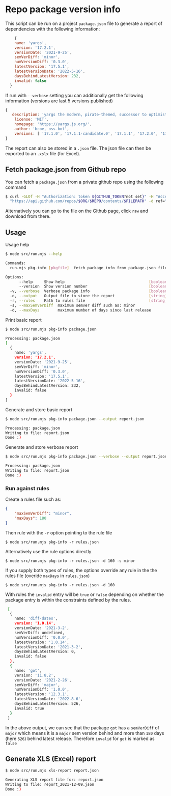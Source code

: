 # Repo package version info

This script can be run on a project `package.json` file to generate a report of dependencies with the following information:

```js
    {
    name: 'yargs',
    version: '17.2.1',
    versionDate: '2021-9-25',
    semVerDiff: 'minor',
    numVersionDiff: '0.3.0',
    latestVersion: '17.5.1',
    latestVersionDate: '2022-5-16',
    daysBehindLatestVersion: 232,
    invalid: false
  }
```

If run with `--verbose` setting you can additionally get the following information (versions are last 5 versions published)

```js
{
   description: 'yargs the modern, pirate-themed, successor to optimist.',
    license: 'MIT',
    homepage: 'https://yargs.js.org/',
    author: 'bcoe, oss-bot',
    versions: [ '17.1.0', '17.1.1-candidate.0', '17.1.1', '17.2.0', '17.2.1' ]
}
```

The report can also be stored in a `.json` file. The json file can then be exported to an `.xslx` file (for Excel).

## Fetch package.json from Github repo

You can fetch a `package.json` from a private github repo using the following command

```bash
$ curl -GLOf -H "Authorization: token ${GITHUB_TOKEN?not set}" -H "Accept: application/vnd.github.v4.raw" \
  "https://api.github.com/repos/$ORG/$REPO/contents/$FILEPATH" -d ref="$REVISION"
```

Alternatively you can go to the file on the Github page, click `raw` and download from there.

## Usage

Usage help

```bash
$ node src/run.mjs --help

Commands:
  run.mjs pkg-info [pkgfile]  fetch package info from package.json file

Options:
      --help     Show help                                     [boolean]
      --version  Show version number                           [boolean]
  -v, --verbose  Verbose package info                          [boolean]
  -o, --output   Output file to store the report               [string]
  -r, --rules    Path to rules file                            [string]
  -s, --maxSemVerDiff  maximum semver diff such as: minor               [string]
  -d, --maxDays        maximum number of days since last release        [string]  
  ```

Print basic report

```bash
$ node src/run.mjs pkg-info package.json

Processing: package.json
[
  {
    name: 'yargs',
    version: '17.2.1',
    versionDate: '2021-9-25',
    semVerDiff: 'minor',
    numVersionDiff: '0.3.0',
    latestVersion: '17.5.1',
    latestVersionDate: '2022-5-16',
    daysBehindLatestVersion: 232,
    invalid: false
  }
]
```

Generate and store basic report

```bash
$ node src/run.mjs pkg-info package.json --output report.json

Processing: package.json
Writing to file: report.json
Done :)
```

Generate and store verbose report

```bash
$ node src/run.mjs pkg-info package.json --verbose --output report.json

Processing: package.json
Writing to file: report.json
Done :)

```

### Run against rules

Create a rules file such as:

```json
{
    "maxSemVerDiff": "minor",
    "maxDays": 180
}
```

Then rule with the `-r` option pointing to the rule file

`$ node src/run.mjs pkg-info -r rules.json`

Alternatively use the rule options directly

`$ node src/run.mjs pkg-info -r rules.json -d 160 -s minor`

If you supply both types of rules, the options override any rule in the the rules file (overide `maxDays` in `rules.json`)

`$ node src/run.mjs pkg-info -r rules.json -d 160` 

With rules the `invalid` entry will be `true` or `false` depending on whether the package entry is within the constraints defined by the rules.

```bash
 [
  {
    name: 'diff-dates',
    version: '1.0.14',
    versionDate: '2021-3-2',
    semVerDiff: undefined,
    numVersionDiff: '0.0.0',
    latestVersion: '1.0.14',
    latestVersionDate: '2021-3-2',
    daysBehindLatestVersion: 0,
    invalid: false
  },
  {
    name: 'got',
    version: '11.8.2',
    versionDate: '2021-2-26',
    semVerDiff: 'major',
    numVersionDiff: '1.0.0',
    latestVersion: '12.3.1',
    latestVersionDate: '2022-8-6',
    daysBehindLatestVersion: 526,
    invalid: true
  }
 ]
```

In the above output, we can see that the package `got` has a `semVerDiff` of `major` which means it is a `major` sem version behind and more than `180` days (here `526`) behind latest release. Therefore `invalid` for `got` is marked as `false`

## Generate XLS (Excel) report

```bash
$ node src/run.mjs xls-report report.json

Generating XLS report file for: report.json
Writing to file: report_2021-12-09.json
Done :)
```
